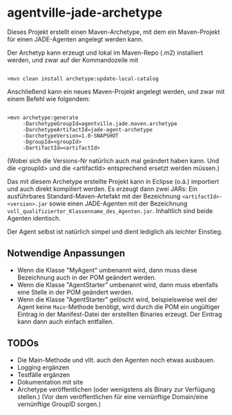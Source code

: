 agentville-jade-archetype
=========================

Dieses Projekt erstellt einen Maven-Archetype, mit dem ein Maven-Projekt für einen JADE-Agenten angelegt werden kann.

Der Archetyp kann erzeugt und lokal im Maven-Repo (.m2) installiert werden, und zwar auf der Kommandozeile mit
<pre><code>
>mvn clean install archetype:update-local-catalog
</code></pre> 
Anschließend kann ein neues Maven-Projekt angelegt werden, und zwar mit einem Befehl wie folgendem:

<pre><code>
>mvn archetype:generate 
     -DarchetypeGroupId=agentville.jade.maven.archetype 
     -DarchetypeArtifactId=jade-agent-archetype 
     -DarchetypeVersion=1.0-SNAPSHOT 
     -DgroupId=&lt;groupId> 
     -DartifactId=&lt;artifactId>
</code></pre>     
(Wobei sich die Versions-Nr natürlich auch mal geändert haben kann. Und die &lt;groupId> und die &lt;artifactId> entsprechend
ersetzt werden müssen.)

Das mit diesem Archetype erstellte Projekt kann in Eclipse (o.ä.) importiert und auch direkt kompiliert werden. Es erzeugt dann zwei JARs:
Ein ausführbares Standard-Maven-Artefakt mit der Bezeichnung <code>&lt;artifactId>-&lt;version>.jar</code> sowie
einen JADE-Agenten mit der Bezeichnung <code>voll_qualifizierter_Klassenname_des_Agenten.jar</code>. Inhaltlich sind beide Agenten identisch.

Der Agent selbst ist natürlich simpel und dient lediglich als leichter Einstieg.

Notwendige Anpassungen
----------------------

- Wenn die Klasse "MyAgent" umbenannt wird, dann muss diese Bezeichnung auch in der POM geändert werden.
- Wenn die Klasse "AgentStarter" umbenannt wird, dann muss ebenfalls eine Stelle in der POM geändert werden.
- Wenn die Klasse "AgentStarter" gelöscht wird, beispielsweise weil der Agent keine <code>Main</code>-Methode benötigt, wird durch die POM ein ungültiger Eintrag in der Manifest-Datei der erstellten Binaries erzeugt. Der Eintrag kann dann auch einfach entfallen.

TODOs
-----

- Die Main-Methode und vllt. auch den Agenten noch etwas ausbauen.
- Logging ergänzen
- Testfälle ergänzen
- Dokumentation mit site
- Archetype veröffentlichen (oder wenigstens als Binary zur Verfügung stellen.) (Vor dem veröffentlichen für eine vernünftige Domain/eine vernünftige GroupID sorgen.)
